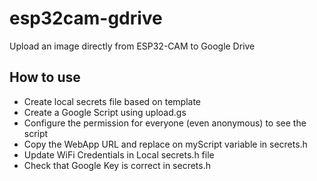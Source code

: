 # esp32cam-gdrive

Upload an image directly from ESP32-CAM to Google Drive

## How to use

- Create local secrets file based on template
- Create a Google Script using upload.gs
- Configure the permission for everyone (even anonymous) to see the script
- Copy the WebApp URL and replace on myScript variable in secrets.h
- Update WiFi Credentials in Local secrets.h file
- Check that Google Key is correct in secrets.h

